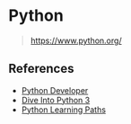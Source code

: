 # Python

> <https://www.python.org/>

## References

- [Python Developer](https://roadmap.sh/python)
- [Dive Into Python 3](http://getpython3.com/diveintopython3/)
- [Python Learning Paths](https://realpython.com/learning-paths/)
